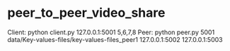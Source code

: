 # peer_to_peer_video_share

Client: python client.py 127.0.0.1:5001 5,6,7,8
Peer: python peer.py 5001 data/Key-values-files/key-values-files_peer1 127.0.0.1:5002 127.0.0.1:5003